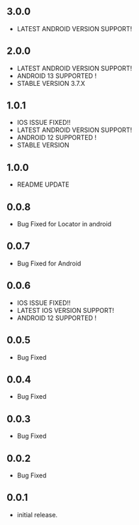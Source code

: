 ## 3.0.0
* LATEST ANDROID VERSION SUPPORT!

## 2.0.0
* LATEST ANDROID VERSION SUPPORT!
* ANDROID 13 SUPPORTED !
* STABLE VERSION 3.7.X

## 1.0.1
* IOS ISSUE FIXED!!
* LATEST ANDROID VERSION SUPPORT!
* ANDROID 12 SUPPORTED !
* STABLE VERSION

## 1.0.0
* README UPDATE

## 0.0.8

* Bug Fixed for Locator in android

## 0.0.7

* Bug Fixed for Android

## 0.0.6

* IOS ISSUE FIXED!!
* LATEST IOS VERSION SUPPORT!
* ANDROID 12 SUPPORTED !

## 0.0.5

* Bug Fixed

## 0.0.4

* Bug Fixed

## 0.0.3

* Bug Fixed

## 0.0.2

* Bug Fixed

## 0.0.1

* initial release.
